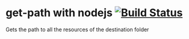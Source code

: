 # get-path with nodejs [![Build Status](https://travis-ci.org/yinone/get-resouce-path.svg?branch=master)](https://travis-ci.org/yinone/get-resouce-path)
Gets the path to all the resources of the destination folder
